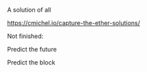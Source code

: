 A solution of all

https://cmichel.io/capture-the-ether-solutions/

Not finished:

Predict the future

Predict the block

